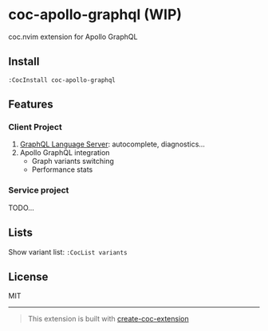 # coc-apollo-graphql (WIP)

coc.nvim extension for Apollo GraphQL

## Install

`:CocInstall coc-apollo-graphql`

## Features
### Client Project
1. [GraphQL Language Server](https://github.com/graphql/graphiql/blob/main/packages/graphql-language-service-server/README.md): autocomplete, diagnostics...
2. Apollo GraphQL integration
    - Graph variants switching
    - Performance stats

### Service project
TODO...

## Lists

Show variant list: `:CocList variants`

## License

MIT

---

> This extension is built with [create-coc-extension](https://github.com/fannheyward/create-coc-extension)
